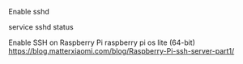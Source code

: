 
Enable sshd

service sshd status


Enable SSH on Raspberry Pi raspberry pi os lite (64-bit)
https://blog.matterxiaomi.com/blog/Raspberry-Pi-ssh-server-part1/


